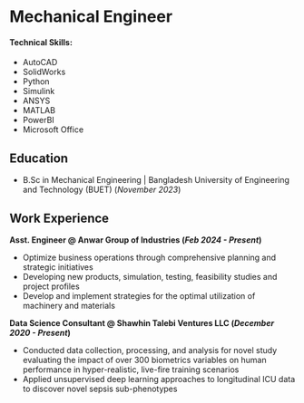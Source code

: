 # Mechanical Engineer

#### Technical Skills: 
- AutoCAD 
- SolidWorks
- Python
- Simulink
- ANSYS
- MATLAB
- PowerBI
- Microsoft Office

## Education
- B.Sc in Mechanical Engineering | Bangladesh University of Engineering and Technology (BUET) (_November 2023_)

## Work Experience
**Asst. Engineer @ Anwar Group of Industries (_Feb 2024 - Present_)**
- Optimize business operations through comprehensive planning and strategic initiatives
- Developing new products, simulation, testing, feasibility studies and project profiles
- Develop and implement strategies for the optimal utilization of machinery and materials

**Data Science Consultant @ Shawhin Talebi Ventures LLC (_December 2020 - Present_)**
- Conducted data collection, processing, and analysis for novel study evaluating the impact of over 300 biometrics variables on human performance in hyper-realistic, live-fire training scenarios
- Applied unsupervised deep learning approaches to longitudinal ICU data to discover novel sepsis sub-phenotypes
